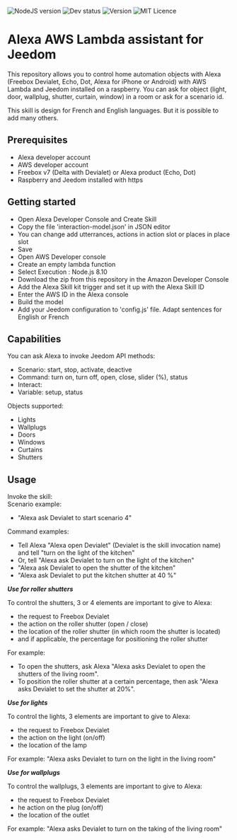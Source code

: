 ![NodeJS version](https://img.shields.io/badge/node-v8.10-green.svg) 
![Dev status](https://img.shields.io/badge/status-development-orange.svg) ![Version](https://img.shields.io/badge/version-v1.0-brightgreen)
![MIT Licence](https://img.shields.io/badge/license-MIT-green)

# Alexa AWS Lambda assistant for Jeedom

This repository allows you to control home automation objects with Alexa (Freebox Devialet, Echo, Dot, Alexa for iPhone or Android) with AWS Lambda and Jeedom installed on a raspberry. 
You can ask for object (light, door, wallplug, shutter, curtain, window) in a room or ask for a scenario id.

This skill is design for French and English languages. But it is possible to add many others.

**Prerequisites**
-------------
- Alexa developer account
- AWS developer account
- Freebox v7 (Delta with Devialet) or Alexa product (Echo, Dot)
- Raspberry and Jeedom installed with https


**Getting started**
-------------
- Open Alexa Developer Console and Create Skill
- Copy the file 'interaction-model.json' in JSON editor
- You can change add utterrances, actions in action slot or places in place slot
- Save
- Open AWS Developer console
- Create an empty lambda function
- Select Execution : Node.js 8.10
- Download the zip from this repository in the Amazon Developer Console
- Add the Alexa Skill kit trigger and set it up with the Alexa Skill ID
- Enter the AWS ID in the Alexa console
- Build the model
- Add your Jeedom configuration to 'config.js' file. Adapt sentences for English or French

**Capabilities**
-------------
You can ask Alexa to invoke Jeedom API methods:
- Scenario: start, stop, activate, deactive
- Command: turn on, turn off, open, close, slider (%), status
- Interact:
- Variable: setup, status

Objects supported:
- Lights
- Wallplugs
- Doors
- Windows
- Curtains
- Shutters

**Usage**
-------------
Invoke the skill:  
Scenario example:
- "Alexa ask Devialet to start scenario 4"

Command examples:
- Tell Alexa "Alexa open Devialet" (Devialet is the skill invocation name) and tell "turn on the light of the kitchen"
- Or, tell "Alexa ask Devialet to turn on the light of the kitchen"
- "Alexa ask Devialet to open the shutter of the kitchen"
- "Alexa ask Devialet to put the kitchen shutter at 40 %"


***Use for roller shutters***

To control the shutters, 3 or 4 elements are important to give to Alexa: 
- the request to Freebox Devialet
- the action on the roller shutter (open / close)
- the location of the roller shutter (in which room the shutter is located)
- and if applicable, the percentage for positioning the roller shutter

For example: 
- To open the shutters, ask Alexa "Alexa asks Devialet to open the shutters of the living room".
- To position the roller shutter at a certain percentage, then ask "Alexa asks Devialet to set the shutter at 20%".


***Use for lights***

To control the lights, 3 elements are important to give to Alexa: 
- the request to Freebox Devialet
- the action on the light (on/off)
- the location of the lamp

For example: 
"Alexa asks Devialet to turn on the light in the living room"

***Use for wallplugs***

To control the wallplugs, 3 elements are important to give to Alexa: 
- the request to Freebox Devialet
- he action on the plug (on/off)
- the location of the outlet

For example: 
"Alexa asks Devialet to turn on the taking of the living room"
